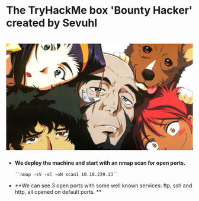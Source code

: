 # The TryHackMe box 'Bounty Hacker' created by Sevuhl
# ![Alt text](images/9ad38a2cc31d6ae0030c888aca7fe646.jpeg?raw=true "Title")
* **We deploy the machine and start with an nmap scan for open ports.**

      ``nmap -sV -sC -oN scan1 10.10.229.13``
      
* **We can see 3 open ports with some well known services: ftp, ssh and http, all opened on default ports. **

        
